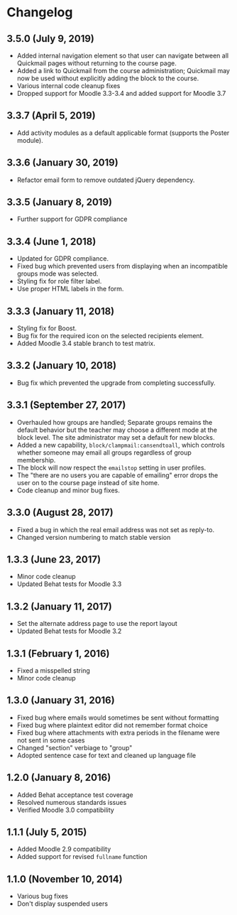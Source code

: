 # Changelog

## 3.5.0 (July 9, 2019)

- Added internal navigation element so that user can navigate between all Quickmail pages without returning to the course page.
- Added a link to Quickmail from the course administration; Quickmail may now be used without explicitly adding the block to the course.
- Various internal code cleanup fixes
- Dropped support for Moodle 3.3-3.4 and added support for Moodle 3.7

## 3.3.7 (April 5, 2019)

- Add activity modules as a default applicable format (supports the Poster module).

## 3.3.6 (January 30, 2019)

- Refactor email form to remove outdated jQuery dependency.

## 3.3.5 (January 8, 2019)

- Further support for GDPR compliance

## 3.3.4 (June 1, 2018)

- Updated for GDPR compliance.
- Fixed bug which prevented users from displaying when an incompatible groups mode was selected.
- Styling fix for role filter label.
- Use proper HTML labels in the form.

## 3.3.3 (January 11, 2018)

- Styling fix for Boost.
- Bug fix for the required icon on the selected recipients element.
- Added Moodle 3.4 stable branch to test matrix.

## 3.3.2 (January 10, 2018)

- Bug fix which prevented the upgrade from completing successfully.

## 3.3.1 (September 27, 2017)

- Overhauled how groups are handled; Separate groups remains the default behavior but the teacher may choose a different mode at the block level. The site administrator may set a default for new blocks.
- Added a new capability, `block/clampmail:cansendtoall`, which controls whether someone may email all groups regardless of group membership.
- The block will now respect the `emailstop` setting in user profiles.
- The "there are no users you are capable of emailing" error drops the user on to the course page instead of site home.
- Code cleanup and minor bug fixes.

## 3.3.0 (August 28, 2017)

- Fixed a bug in which the real email address was not set as reply-to.
- Changed version numbering to match stable version

## 1.3.3 (June 23, 2017)

- Minor code cleanup
- Updated Behat tests for Moodle 3.3

## 1.3.2 (January 11, 2017)

- Set the alternate address page to use the report layout
- Updated Behat tests for Moodle 3.2

## 1.3.1 (February 1, 2016)

- Fixed a misspelled string
- Minor code cleanup

## 1.3.0 (January 31, 2016)

- Fixed bug where emails would sometimes be sent without formatting
- Fixed bug where plaintext editor did not remember format choice
- Fixed bug where attachments with extra periods in the filename were not sent in some cases
- Changed "section" verbiage to "group"
- Adopted sentence case for text and cleaned up language file

## 1.2.0 (January 8, 2016)

- Added Behat acceptance test coverage
- Resolved numerous standards issues
- Verified Moodle 3.0 compatibility

## 1.1.1 (July 5, 2015)

- Added Moodle 2.9 compatibility
- Added support for revised `fullname` function

## 1.1.0 (November 10, 2014)

- Various bug fixes
- Don't display suspended users
